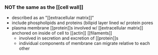 ### NOT the same as the [[cell wall]]
- described as an "[[extracellular matrix]]"
- include phospholipids and proteins (bilipid layer lined w/ protein pores
- plasma membrane [[protein]]s involved w/ [[extracellular matrix]] anchored on inside of cell to [[actin]] [[filaments]]
	- involved in secretion and excretion of [[protein]]s
	- individual components of membrane can migrate relative to each other